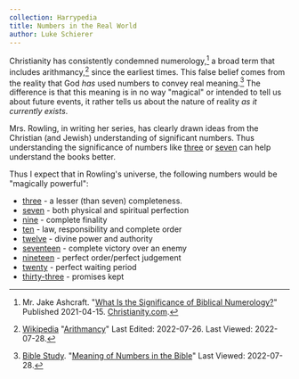 ```yaml
---
collection: Harrypedia
title: Numbers in the Real World
author: Luke Schierer
---
```


Christianity has consistently condemned numerology,[^220728-1] a broad term
that includes arithmancy,[^220728-3] since the earliest times. This false
belief comes from the reality that God _has_ used numbers to convey real
meaning.[^220728-2] The difference is that this meaning is in no way "magical"
or intended to tell us about future events, it rather tells us about the nature
of reality _as it currently exists_.

Mrs. Rowling, in writing her series, has clearly drawn ideas from the Christian
(and Jewish) understanding of significant numbers. Thus understanding the
significance of numbers like [three][] or [seven][] can help understand the
books better.

Thus I expect that in Rowling's universe, the following numbers would be "magically powerful":

- [three][] - a lesser (than seven) completeness.
- [seven][] - both physical and spiritual perfection
- [nine][] - complete finality
- [ten][] - law, responsibility and complete order
- [twelve][] - divine power and authority
- [seventeen][] - complete victory over an enemy
- [nineteen][] - perfect order/perfect judgement
- [twenty][] - perfect waiting period
- [thirty-three][] - promises kept

[three]: https://www.biblestudy.org/bibleref/meaning-of-numbers-in-bible/3.html
[seven]: https://www.biblestudy.org/bibleref/meaning-of-numbers-in-bible/7.html
[nine]: https://www.biblestudy.org/bibleref/meaning-of-numbers-in-bible/9.html
[ten]: https://www.biblestudy.org/bibleref/meaning-of-numbers-in-bible/10.html
[twelve]: https://www.biblestudy.org/bibleref/meaning-of-numbers-in-bible/12.html
[seventeen]: https://www.biblestudy.org/bibleref/meaning-of-numbers-in-bible/17.html
[nineteen]: https://www.biblestudy.org/bibleref/meaning-of-numbers-in-bible/19.html
[twenty]: https://www.biblestudy.org/bibleref/meaning-of-numbers-in-bible/20.html
[thirty-three]: https://www.biblestudy.org/bibleref/meaning-of-numbers-in-bible/33.html

[^220728-1]: 
    Mr. Jake Ashcraft.
    "[What Is the Significance of Biblical Numerology?](https://www.christianity.com/wiki/christian-terms/what-is-the-significance-of-biblical-numerology.html)"
    Published 2021-04-15. [Christianity.com](https://www.christianity.com).

[^220728-3]: 
    [Wikipedia](https://wikipedia.org/)
    "[Arithmancy](https://wikipedia.org/wiki/Arithmancy)"
    Last Edited: 2022-07-26. Last Viewed: 2022-07-28.

[^220728-2]: 
    [Bible Study](https://www.biblestudy.org/).
    "[Meaning of Numbers in the Bible](https://www.biblestudy.org/bibleref/meaning-of-numbers-in-bible/introduction.html)"
    Last Viewed: 2022-07-28.
